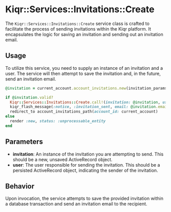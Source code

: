 # Kiqr::Services::Invitations::Create

The `Kiqr::Services::Invitations::Create` service class is crafted to facilitate the process of sending invitations within the Kiqr platform. It encapsulates the logic for saving an invitation and sending out an invitation email.

## Usage

To utilize this service, you need to supply an instance of an invitation and a user. The service will then attempt to save the invitation and, in the future, send an invitation email.

```ruby
@invitation = current_account.account_invitations.new(invitation_params)

if @invitation.valid?
  Kiqr::Services::Invitations::Create.call!(invitation: @invitation, user: current_user)
  kiqr_flash_message(:notice, :invitation_sent, email: @invitation.email)
  redirect_to account_invitations_path(account_id: current_account)
else
  render :new, status: :unprocessable_entity
end
```

## Parameters

- **invitation**: An instance of the invitation you are attempting to send. This should be a new, unsaved ActiveRecord object.
- **user**: The user responsible for sending the invitation. This should be a persisted ActiveRecord object, indicating the sender of the invitation.

## Behavior

Upon invocation, the service attempts to save the provided invitation within a database transaction and send an invitation email to the recipient.
